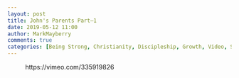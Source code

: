 ```yaml
---
layout: post
title: John's Parents Part—1
date: 2019-05-12 11:00
author: MarkMayberry
comments: true
categories: [Being Strong, Christianity, Discipleship, Growth, Video, Sermon, Spiritual Strength, Strength]
---
```

<!-- wp:core-embed/vimeo {"url":"https://vimeo.com/335919826","type":"video","providerNameSlug":"vimeo","className":"wp-embed-aspect-4-3 wp-has-aspect-ratio"} -->
<figure class="wp-block-embed-vimeo wp-block-embed is-type-video is-provider-vimeo wp-embed-aspect-4-3 wp-has-aspect-ratio"><div class="wp-block-embed__wrapper">
https://vimeo.com/335919826
</div></figure>
<!-- /wp:core-embed/vimeo -->
